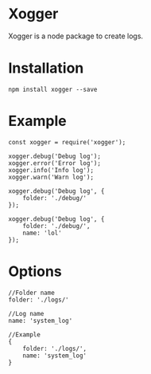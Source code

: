 # Xogger

Xogger is a node package to create logs.

# Installation
````
npm install xogger --save
````

# Example
````
const xogger = require('xogger');

xogger.debug('Debug log');
xogger.error('Error log');
xogger.info('Info log');
xogger.warn('Warn log');

xogger.debug('Debug log', {
    folder: './debug/'
});

xogger.debug('Debug log', {
    folder: './debug/',
    name: 'lol'
});
````

# Options
````
//Folder name
folder: './logs/'

//Log name
name: 'system_log'

//Example
{
    folder: './logs/',
    name: 'system_log'
}
````